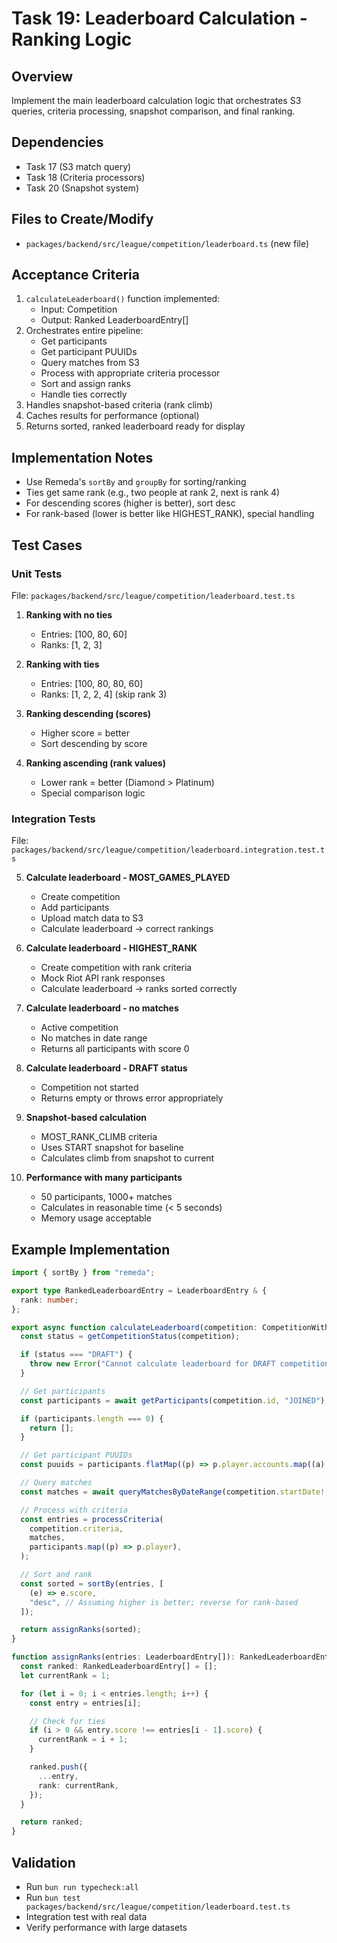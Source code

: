 # Task 19: Leaderboard Calculation - Ranking Logic

## Overview

Implement the main leaderboard calculation logic that orchestrates S3 queries, criteria processing, snapshot comparison, and final ranking.

## Dependencies

- Task 17 (S3 match query)
- Task 18 (Criteria processors)
- Task 20 (Snapshot system)

## Files to Create/Modify

- `packages/backend/src/league/competition/leaderboard.ts` (new file)

## Acceptance Criteria

1. `calculateLeaderboard()` function implemented:
   - Input: Competition
   - Output: Ranked LeaderboardEntry[]
2. Orchestrates entire pipeline:
   - Get participants
   - Get participant PUUIDs
   - Query matches from S3
   - Process with appropriate criteria processor
   - Sort and assign ranks
   - Handle ties correctly
3. Handles snapshot-based criteria (rank climb)
4. Caches results for performance (optional)
5. Returns sorted, ranked leaderboard ready for display

## Implementation Notes

- Use Remeda's `sortBy` and `groupBy` for sorting/ranking
- Ties get same rank (e.g., two people at rank 2, next is rank 4)
- For descending scores (higher is better), sort desc
- For rank-based (lower is better like HIGHEST_RANK), special handling

## Test Cases

### Unit Tests

File: `packages/backend/src/league/competition/leaderboard.test.ts`

1. **Ranking with no ties**
   - Entries: [100, 80, 60]
   - Ranks: [1, 2, 3]

2. **Ranking with ties**
   - Entries: [100, 80, 80, 60]
   - Ranks: [1, 2, 2, 4] (skip rank 3)

3. **Ranking descending (scores)**
   - Higher score = better
   - Sort descending by score

4. **Ranking ascending (rank values)**
   - Lower rank = better (Diamond > Platinum)
   - Special comparison logic

### Integration Tests

File: `packages/backend/src/league/competition/leaderboard.integration.test.ts`

5. **Calculate leaderboard - MOST_GAMES_PLAYED**
   - Create competition
   - Add participants
   - Upload match data to S3
   - Calculate leaderboard → correct rankings

6. **Calculate leaderboard - HIGHEST_RANK**
   - Create competition with rank criteria
   - Mock Riot API rank responses
   - Calculate leaderboard → ranks sorted correctly

7. **Calculate leaderboard - no matches**
   - Active competition
   - No matches in date range
   - Returns all participants with score 0

8. **Calculate leaderboard - DRAFT status**
   - Competition not started
   - Returns empty or throws error appropriately

9. **Snapshot-based calculation**
   - MOST_RANK_CLIMB criteria
   - Uses START snapshot for baseline
   - Calculates climb from snapshot to current

10. **Performance with many participants**
    - 50 participants, 1000+ matches
    - Calculates in reasonable time (< 5 seconds)
    - Memory usage acceptable

## Example Implementation

```typescript
import { sortBy } from "remeda";

export type RankedLeaderboardEntry = LeaderboardEntry & {
  rank: number;
};

export async function calculateLeaderboard(competition: CompetitionWithCriteria): Promise<RankedLeaderboardEntry[]> {
  const status = getCompetitionStatus(competition);

  if (status === "DRAFT") {
    throw new Error("Cannot calculate leaderboard for DRAFT competition");
  }

  // Get participants
  const participants = await getParticipants(competition.id, "JOINED");

  if (participants.length === 0) {
    return [];
  }

  // Get participant PUUIDs
  const puuids = participants.flatMap((p) => p.player.accounts.map((a) => a.puuid));

  // Query matches
  const matches = await queryMatchesByDateRange(competition.startDate!, competition.endDate ?? new Date(), puuids);

  // Process with criteria
  const entries = processCriteria(
    competition.criteria,
    matches,
    participants.map((p) => p.player),
  );

  // Sort and rank
  const sorted = sortBy(entries, [
    (e) => e.score,
    "desc", // Assuming higher is better; reverse for rank-based
  ]);

  return assignRanks(sorted);
}

function assignRanks(entries: LeaderboardEntry[]): RankedLeaderboardEntry[] {
  const ranked: RankedLeaderboardEntry[] = [];
  let currentRank = 1;

  for (let i = 0; i < entries.length; i++) {
    const entry = entries[i];

    // Check for ties
    if (i > 0 && entry.score !== entries[i - 1].score) {
      currentRank = i + 1;
    }

    ranked.push({
      ...entry,
      rank: currentRank,
    });
  }

  return ranked;
}
```

## Validation

- Run `bun run typecheck:all`
- Run `bun test packages/backend/src/league/competition/leaderboard.test.ts`
- Integration test with real data
- Verify performance with large datasets
